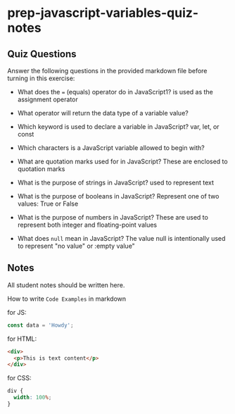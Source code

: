 # prep-javascript-variables-quiz-notes

## Quiz Questions

Answer the following questions in the provided markdown file before turning in this exercise:

- What does the `=` (equals) operator do in JavaScript1?
  is used as the assignment operator

- What operator will return the data type of a variable value?

- Which keyword is used to declare a variable in JavaScript?
  var, let, or const

- Which characters is a JavaScript variable allowed to begin with?

- What are quotation marks used for in JavaScript?
  These are enclosed to quotation marks

- What is the purpose of strings in JavaScript?
  used to represent text

- What is the purpose of booleans in JavaScript?
  Represent one of two values: True or False

- What is the purpose of numbers in JavaScript?
  These are used to represent both integer and floating-point values

- What does `null` mean in JavaScript?
  The value null is intentionally used to represent "no value" or :empty value"

## Notes

All student notes should be written here.

How to write `Code Examples` in markdown

for JS:

```javascript
const data = 'Howdy';
```

for HTML:

```html
<div>
  <p>This is text content</p>
</div>
```

for CSS:

```css
div {
  width: 100%;
}
```
